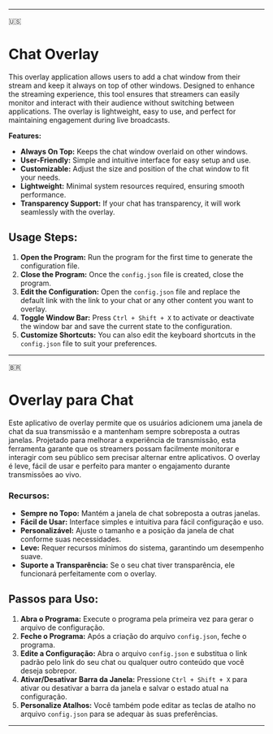 
---

:us:
# **Chat Overlay**

This overlay application allows users to add a chat window from their stream and keep it always on top of other windows. Designed to enhance the streaming experience, this tool ensures that streamers can easily monitor and interact with their audience without switching between applications. The overlay is lightweight, easy to use, and perfect for maintaining engagement during live broadcasts.

**Features:**
- **Always On Top:** Keeps the chat window overlaid on other windows.
- **User-Friendly:** Simple and intuitive interface for easy setup and use.
- **Customizable:** Adjust the size and position of the chat window to fit your needs.
- **Lightweight:** Minimal system resources required, ensuring smooth performance.
- **Transparency Support:** If your chat has transparency, it will work seamlessly with the overlay.

## **Usage Steps:**
1. **Open the Program:** Run the program for the first time to generate the configuration file.
2. **Close the Program:** Once the `config.json` file is created, close the program.
3. **Edit the Configuration:** Open the `config.json` file and replace the default link with the link to your chat or any other content you want to overlay.
4. **Toggle Window Bar:** Press `Ctrl + Shift + X` to activate or deactivate the window bar and save the current state to the configuration.
5. **Customize Shortcuts:** You can also edit the keyboard shortcuts in the `config.json` file to suit your preferences.

---

:brazil:
# **Overlay para Chat**

Este aplicativo de overlay permite que os usuários adicionem uma janela de chat da sua transmissão e a mantenham sempre sobreposta a outras janelas. Projetado para melhorar a experiência de transmissão, esta ferramenta garante que os streamers possam facilmente monitorar e interagir com seu público sem precisar alternar entre aplicativos. O overlay é leve, fácil de usar e perfeito para manter o engajamento durante transmissões ao vivo.

### **Recursos:**
- **Sempre no Topo:** Mantém a janela de chat sobreposta a outras janelas.
- **Fácil de Usar:** Interface simples e intuitiva para fácil configuração e uso.
- **Personalizável:** Ajuste o tamanho e a posição da janela de chat conforme suas necessidades.
- **Leve:** Requer recursos mínimos do sistema, garantindo um desempenho suave.
- **Suporte a Transparência:** Se o seu chat tiver transparência, ele funcionará perfeitamente com o overlay.

## **Passos para Uso:**
1. **Abra o Programa:** Execute o programa pela primeira vez para gerar o arquivo de configuração.
2. **Feche o Programa:** Após a criação do arquivo `config.json`, feche o programa.
3. **Edite a Configuração:** Abra o arquivo `config.json` e substitua o link padrão pelo link do seu chat ou qualquer outro conteúdo que você deseja sobrepor.
4. **Ativar/Desativar Barra da Janela:** Pressione `Ctrl + Shift + X` para ativar ou desativar a barra da janela e salvar o estado atual na configuração.
5. **Personalize Atalhos:** Você também pode editar as teclas de atalho no arquivo `config.json` para se adequar às suas preferências.

---